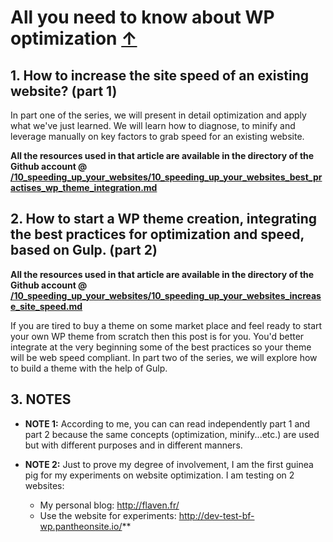 <a id="top"></a>
# All you need to know about WP optimization <a href="#top">&#8593;</a>

## 1. How to increase the site speed of an existing website? (part 1)

In part one of the series, we will present in detail optimization and apply what we've just learned. We will learn how to diagnose, to minify and leverage manually on key factors to grab speed for an existing website.

**All the resources used in that article are available in the directory of the Github account @ [/10_speeding_up_your_websites/10_speeding_up_your_websites_best_practises_wp_theme_integration.md](/10_speeding_up_your_websites/10_speeding_up_your_websites_best_practises_wp_theme_integration/)**


## 2. How to start a WP theme creation, integrating the best practices for optimization and speed, based on Gulp. (part 2)

**All the resources used in that article are available in the directory of the Github account @ [/10_speeding_up_your_websites/10_speeding_up_your_websites_increase_site_speed.md](/10_speeding_up_your_websites/10_speeding_up_your_websites_increase_site_speed/)**

If you are tired to buy a theme on some market place and feel ready to start your own WP theme from scratch then this post is for you. You'd better integrate at the very beginning some of the best practices so your theme will be web speed compliant. In part two of the series, we will explore how to build a theme with the help of Gulp.

## 3. NOTES

- **NOTE 1:** According to me, you can can read independently part 1 and part 2 because the same concepts (optimization, minify...etc.) are used but with different purposes and in different manners.

- **NOTE 2:** Just to prove my degree of involvement, I am the first guinea pig for my experiments on website optimization. I am testing on 2 websites:
    - My personal blog: <a href="http://flaven.fr/" target="_blank">http://flaven.fr/</a> 
    - Use the website for experiments: <a href="http://dev-test-bf-wp.pantheonsite.io/" target="_blank">http://dev-test-bf-wp.pantheonsite.io/</a>**








